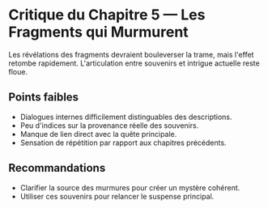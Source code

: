 # Critique du Chapitre 5 — Les Fragments qui Murmurent

Les révélations des fragments devraient bouleverser la trame, mais l'effet retombe rapidement. L'articulation entre souvenirs et intrigue actuelle reste floue.

## Points faibles
- Dialogues internes difficilement distinguables des descriptions.
- Peu d'indices sur la provenance réelle des souvenirs.
- Manque de lien direct avec la quête principale.
- Sensation de répétition par rapport aux chapitres précédents.

## Recommandations
- Clarifier la source des murmures pour créer un mystère cohérent.
- Utiliser ces souvenirs pour relancer le suspense principal.
